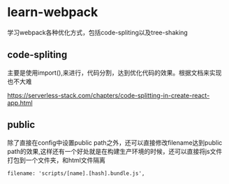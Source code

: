 # learn-webpack
学习webpack各种优化方式，包括code-spliting以及tree-shaking

## code-spliting

主要是使用import(),来进行，代码分割，达到优化代码的效果。根据文档来实现也不大难

https://serverless-stack.com/chapters/code-splitting-in-create-react-app.html


## public

除了直接在config中设置public path之外，还可以直接修改filename达到public path的效果,这样还有一个好处就是在构建生产环境的时候，还可以直接将js文件打包到一个文件夹，和html文件隔离

```
filename: 'scripts/[name].[hash].bundle.js',

```



